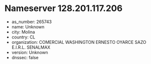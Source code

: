 # Nameserver 128.201.117.206

* as_number: 265743
* name: Unknown
* city: Molina
* country: CL
* organization: COMERCIAL WASHINGTON ERNESTO OYARCE SAZO E.I.R.L. SENALMAX
* version: Unknown
* dnssec: false
